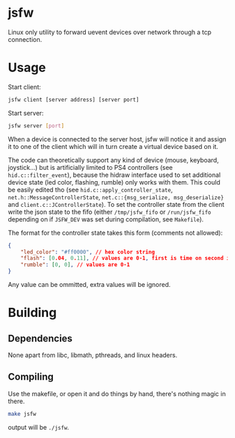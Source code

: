 # jsfw

Linux only utility to forward uevent devices over network through a tcp connection.

# Usage

Start client:

```sh
jsfw client [server address] [server port]
```

Start server:

```sh
jsfw server [port]
```

When a device is connected to the server host, jsfw will notice it and assign it to one of the client which will in turn create a virtual device based on it.

The code can theoretically support any kind of device (mouse, keyboard, joystick...) but is artificially limited to PS4 controllers (see `hid.c::filter_event`), because the hidraw interface used to set additional device state (led color, flashing, rumble) only works with them. This could be easily edited tho (see `hid.c::apply_controller_state`, `net.h::MessageControllerState`, `net.c::{msg_serialize, msg_deserialize}` and `client.c::JControllerState`). To set the controller state from the client write the json state to the fifo (either `/tmp/jsfw_fifo` or `/run/jsfw_fifo` depending on if `JSFW_DEV` was set during compilation, see `Makefile`).

The format for the controller state takes this form (comments not allowed):

```json
{
    "led_color": "#ff0000", // hex color string
    "flash": [0.04, 0.11], // values are 0-1, first is time on second is time off
    "rumble": [0, 0], // values are 0-1
}
```

Any value can be ommitted, extra values will be ignored.

# Building

## Dependencies

None apart from libc, libmath, pthreads, and linux headers.

## Compiling

Use the makefile, or open it and do things by hand, there's nothing magic in there.

```sh
make jsfw
```

output will be `./jsfw`.
